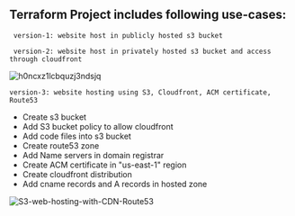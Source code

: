 ## Terraform Project includes following use-cases:

`` version-1: website host in publicly hosted s3 bucket``

`` version-2: website host in privately hosted s3 bucket and access through cloudfront``



![h0ncxz1lcbquzj3ndsjq](https://github.com/kunalbhole99/tf-serverless-website/assets/113830783/d007f12c-c510-4725-a7c2-30a00155785e)



``version-3: website hosting using S3, Cloudfront, ACM certificate, Route53 ``

* Create s3 bucket
* Add S3 bucket policy to allow cloudfront
* Add code files into s3 bucket
* Create route53 zone
* Add Name servers in domain registrar
* Create ACM certificate in "us-east-1" region
* Create cloudfront distribution
* Add cname records and A records in hosted zone

![S3-web-hosting-with-CDN-Route53](https://github.com/kunalbhole99/tf-serverless-website/assets/113830783/da0a3f73-d6fd-4d82-8d8d-f7b2af82af15)
